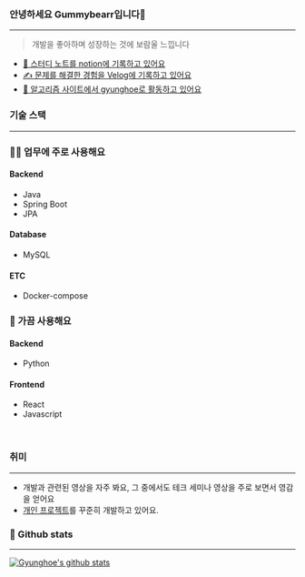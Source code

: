 <!-- [![Hits](https://hits.seeyoufarm.com/api/count/incr/badge.svg?url=https%3A%2F%2Fgithub.com%2FGummybearr&count_bg=%2379C83D&title_bg=%23555555&icon=&icon_color=%23E7E7E7&title=hits&edge_flat=false)](https://hits.seeyoufarm.com) -->

### 안녕하세요 Gummybearr입니다👋
<hr>

> 개발을 좋아하며 성장하는 것에 보람울 느낍니다

* [📑 스터디 노트를 notion에 기록하고 있어요](https://www.notion.so/375d5c7ce35042538e7c11645111c1ba)
* [✍️ 문제를 해결한 경험을 Velog에 기록하고 있어요](https://velog.io/@gyunghoe)
* [🤔 알고리즘 사이트에서 gyunghoe로 활동하고 있어요](https://solved.ac/gyunghoe)

### 기술 스택

<hr>

### 🧑‍💻 업무에 주로 사용해요
#### Backend
* Java
* Spring Boot
* JPA

#### Database
* MySQL

#### ETC
* Docker-compose

### 👀 가끔 사용해요
#### Backend
* Python

#### Frontend
* React
* Javascript

<br/>

### 취미
<hr>

* 개발과 관련된 영상을 자주 봐요, 그 중에서도 테크 세미나 영상을 주로 보면서 영감을 얻어요
* [개인 프로젝트](https://github.com/Gummybearr/Recruit_Bot_Skeleton_Code)를 꾸준히 개발하고 있어요. 

### 📝 Github stats
<hr>

[![Gyunghoe's github stats](https://github-readme-stats.vercel.app/api?username=Gummybearr&show_icons=true&hide_border=true)](https://github.com/Gummybearr)


<!--
**Gummybearr/Gummybearr** is a ✨ _special_ ✨ repository because its `README.md` (this file) appears on your GitHub profile.

Here are some ideas to get you started:

- 🔭 I’m currently working on ...
- 🌱 I’m currently learning ...
- 👯 I’m looking to collaborate on ...
- 🤔 I’m looking for help with ...
- 💬 Ask me about ...
- 📫 How to reach me: ...
- 😄 Pronouns: ...
- ⚡ Fun fact: ...
-->
